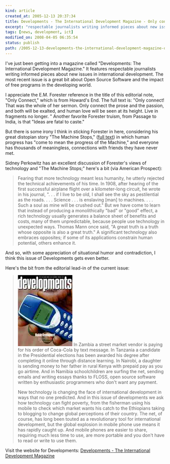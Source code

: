 ```yaml
--- 
kind: article
created_at: 2005-12-13 20:37:34
title: Developments - The International Development Magazine - Only connect
excerpt: "respectable journalists writing informed pieces about new issues in international development"
tags: [news, development, ict]
modified_on: 2008-04-05 06:35:54
status: publish 
path: /2005-12-13-developments-the-international-development-magazine-only-connect
---
```


I've just been getting into a magazine called "Developments: The International Development Magazine." It features respectable journalists writing informed pieces about new issues in international development. The most recent issue is a great bit about Open Source Software and the impact of free programs in the developing world. 

I appreciate the E.M. Forester reference in the title of this editorial note, "Only Connect," which is from Howard's End. The full text is: "Only connect! That was the whole of her sermon. Only connect the prose and the passion, and both will be exalted, and human love will be seen at its height. Live in fragments no longer. " Another favorite Forester truism, from Passage to India, is that "Ideas are fatal to caste." 

But there is some irony I think in sticking Forester in here, considering his great distopian story "The Machine Stops," (<a href="http://brighton.ncsa.uiuc.edu/~prajlich/forster.html">full text</a>) in which human progress has "come to mean the progress of the Machine," and everyone has thousands of meaningless, connections with friends they have never met. 

Sidney Perkowitz has an excellent discussion of Forester's views of technology and "The Machine Stops;" here's a bit (via American Prospect):  

<blockquote class="large">Fearing that more technology meant less humanity, he utterly rejected the technical achievements of his time. In 1908, after hearing of the first successful airplane flight over a kilometer-long circuit, he wrote in his journal, ". . . if I live to be old, I shall see the sky as pestilential as the roads. . . . Science . . . is enslaving [man] to machines. . . . Such a soul as mine will be crushed out." But we have come to learn that instead of producing a monolithically "bad" or "good" effect, a rich technology usually generates a balance sheet of benefits and costs‚ many of them unpredictable, because people use technology in unexpected ways. Thomas Mann once said, "A great truth is a truth whose opposite is also a great truth." A significant technology also embraces opposites; if some of its applications constrain human potential, others enhance it.</blockquote>

And so, with some appreciation of situational humor and contradiction, I think this issue of Developments gets even better. 

Here's the bit from the editorial lead-in of the current issue: 

<blockquote class="large"><img class="left" src='/images/cover.jpg' alt='Developments magazine' /> In Zambia a street market vendor is paying for his order of Coca-Cola by text message. In Tanzania a candidate in the Presidential elections has been awarded his degree after completing it online through distance learning. In Nairobi, a daughter is sending money to her father in rural Kenya with prepaid pay as you go airtime. And in Namibia schoolchildren are surfing the net, sending emails and writing essays thanks to FLOSS, open source software written by enthusiastic programmers who don't want any payment.

New technology is changing the face of international development in ways that no one predicted. And in this issue of developments we ask how technology can fight poverty, from the fisherman using his mobile to check which market wants his catch to the Ethiopians taking to blogging to change global perceptions of their country. The net, of course, has long been touted as a revolutionary tool for international development, but the global explosion in mobile phone use means it has rapidly caught up. And mobile phones are easier to share, requiring much less time to use, are more portable and you don't have to read or write to use them.</blockquote>

Visit the website for Developments: <a href="http://www.developments.org.uk/">Developments - The International Development Magazine</a>